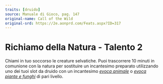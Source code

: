 ```yaml
---
traits: [druido]
source: Manuale di Gioco, pag. 147
original-name: Call of the Wild
original-srd: https://2e.aonprd.com/Feats.aspx?ID=317
---
```


# Richiamo della Natura - Talento 2

Chiami in tuo soccorso le creature selvatiche. Puoi trascorrere 10 minuti in
comunione con la natura per sostituire un incantesimo preparato utilizzando uno
dei tuoi slot da druido con un incantesimo
_[evoca animale](/incantesimi/evoca-animale)_ o
_[evoca piante e funghi](/incantesimi/evoca-piante-e-funghi)_ di pari livello.
